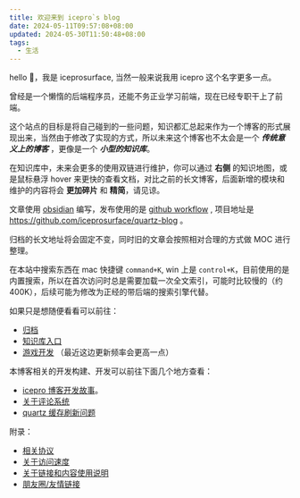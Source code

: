 ```yaml
---
title: 欢迎来到 icepro`s blog
date: 2024-05-11T09:57:08+08:00
updated: 2024-05-30T11:50:48+08:00
tags:
  - 生活
---
```


hello 👋，我是 iceprosurface, 当然一般来说我用 icepro 这个名字更多一点。

曾经是一个懒惰的后端程序员，还能不务正业学习前端，现在已经专职干上了前端。

这个站点的目标是将自己碰到的一些问题，知识都汇总起来作为一个博客的形式展现出来，当然由于修改了实现的方式，所以未来这个博客也不太会是一个 __*传统意义上的博客*__ ，更像是一个 **_小型的知识库_**。

在知识库中，未来会更多的使用双链进行维护，你可以通过 **右侧** 的知识地图，或是鼠标悬浮 hover 来更快的查看文档，对比之前的长文博客，后面新增的模块和维护的内容将会 **更加碎片** 和 **精简**，请见谅。

文章使用 [obsidian](https://obsidian.md/) 编写，发布使用的是 [github workflow](https://docs.github.com/en/actions/using-workflows) , 项目地址是 https://github.com/iceprosurface/quartz-blog 。

归档的长文地址将会固定不变，同时旧的文章会按照相对合理的方式做 MOC 进行整理。

在本站中搜索东西在 mac 快捷键 `command+K`, win 上是 `control+K`，目前使用的是内置搜索，所以在首次访问时总是需要加载一次全文索引，可能时比较慢的（约 400K），后续可能为修改为正经的带后端的搜索引擎代替。

如果只是想随便看看可以前往：

+ [归档](/archives)
+ [知识库入口](知识库/index)
+ [游戏开发](知识库/游戏开发/index.md) （最近这边更新频率会更高一点）

本博客相关的开发构建、开发可以前往下面几个地方查看：

+ [icepro 博客开发故事](杂记/icepro%20博客开发故事.md)。
+ [关于评论系统](杂记/关于评论系统.md)
+ [quartz 缓存刷新问题](杂记/quartz%20缓存刷新问题.md)

附录：

+ [相关协议](杂记/相关协议.md)
+ [关于访问速度](杂记/关于访问速度.md)
+ [关于链接和内容使用说明](杂记/关于链接和内容使用说明.md)
+ [朋友圈/友情链接](朋友圈/index.md)
